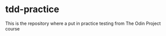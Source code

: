 # tdd-practice

This is the repository where a put in practice testing from The Odin Project course
